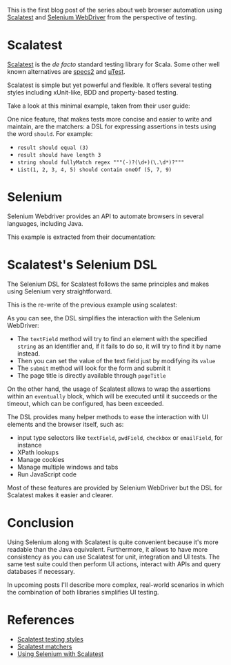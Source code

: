 This is the first blog post of the series about web browser automation using [Scalatest](http://www.scalatest.org/) and [Selenium WebDriver](http://www.seleniumhq.org/projects/webdriver/) from the perspective of testing.

# Scalatest
[Scalatest](http://www.scalatest.org/) is the *de facto* standard testing library for Scala. Some other well known alternatives are [specs2](http://etorreborre.github.io/specs2/) and [µTest](https://github.com/lihaoyi/utest).

Scalatest is simple but yet powerful and flexible. It offers several testing styles including xUnit-like, BDD and property-based testing.

Take a look at this minimal example, taken from their user guide:
<script src="https://gist.github.com/pbassiner/fbae9ca56ce7c61d446a88327eccf205.js?file=ScalatestExample.scala"></script>

One nice feature, that makes tests more concise and easier to write and maintain, are the matchers: a DSL for expressing assertions in tests using the word `should`. For example:
* `result should equal (3)`
* `result should have length 3`
* `string should fullyMatch regex """(-)?(\d+)(\.\d*)?"""`
* `List(1, 2, 3, 4, 5) should contain oneOf (5, 7, 9)`

# Selenium
Selenium Webdriver provides an API to automate browsers in several languages, including Java.

This example is extracted from their documentation:
<script src="https://gist.github.com/pbassiner/fbae9ca56ce7c61d446a88327eccf205.js?file=SeleniumWebDriverExample.java"></script>

# Scalatest's Selenium DSL
The Selenium DSL for Scalatest follows the same principles and makes using Selenium very straightforward.

This is the re-write of the previous example using scalatest:
<script src="https://gist.github.com/pbassiner/fbae9ca56ce7c61d446a88327eccf205.js?file=ScalatestSeleniumExample.scala"></script>

As you can see, the DSL simplifies the interaction with the Selenium WebDriver:
* The `textField` method will try to find an element with the specified `string` as an identifier and, if it fails to do so, it will try to find it by name instead.
* Then you can set the value of the text field just by modifying its `value`
* The `submit` method will look for the form and submit it
* The page title is directly available through `pageTitle`

On the other hand, the usage of Scalatest allows to wrap the assertions within an `eventually` block, which will be executed until it succeeds or the timeout, which can be configured, has been exceeded.

The DSL provides many helper methods to ease the interaction with UI elements and the browser itself, such as:
* input type selectors like `textField`, `pwdField`, `checkbox` or `emailField`, for instance
* XPath lookups
* Manage cookies
* Manage multiple windows and tabs
* Run JavaScript code

Most of these features are provided by Selenium WebDriver but the DSL for Scalatest makes it easier and clearer.

# Conclusion
Using Selenium along with Scalatest is quite convenient because it's more readable than the Java equivalent. Furthermore, it allows to have more consistency as you can use Scalatest for unit, integration and UI tests. The same test suite could then perform UI actions, interact with APIs and query databases if necessary.

In upcoming posts I'll describe more complex, real-world scenarios in which the combination of both libraries simplifies UI testing.

# References
* [Scalatest testing styles](http://www.scalatest.org/user_guide/selecting_a_style)
* [Scalatest matchers](http://www.scalatest.org/user_guide/using_matchers)
* [Using Selenium with Scalatest](http://www.scalatest.org/user_guide/using_selenium)
